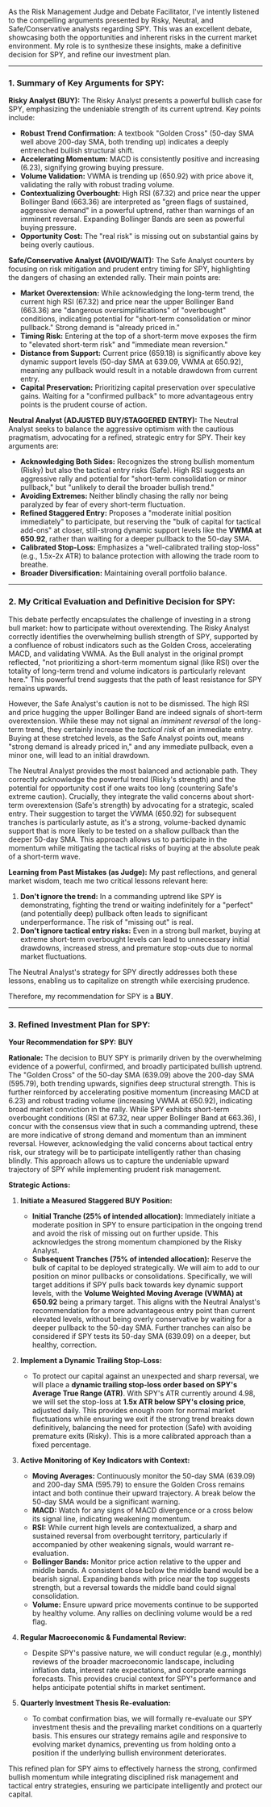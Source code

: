 As the Risk Management Judge and Debate Facilitator, I've intently listened to the compelling arguments presented by Risky, Neutral, and Safe/Conservative analysts regarding SPY. This was an excellent debate, showcasing both the opportunities and inherent risks in the current market environment. My role is to synthesize these insights, make a definitive decision for SPY, and refine our investment plan.

---

### 1. Summary of Key Arguments for SPY:

**Risky Analyst (BUY):**
The Risky Analyst presents a powerful bullish case for SPY, emphasizing the undeniable strength of its current uptrend. Key points include:
*   **Robust Trend Confirmation:** A textbook "Golden Cross" (50-day SMA well above 200-day SMA, both trending up) indicates a deeply entrenched bullish structural shift.
*   **Accelerating Momentum:** MACD is consistently positive and increasing (6.23), signifying growing buying pressure.
*   **Volume Validation:** VWMA is trending up (650.92) with price above it, validating the rally with robust trading volume.
*   **Contextualizing Overbought:** High RSI (67.32) and price near the upper Bollinger Band (663.36) are interpreted as "green flags of sustained, aggressive demand" in a powerful uptrend, rather than warnings of an imminent reversal. Expanding Bollinger Bands are seen as powerful buying pressure.
*   **Opportunity Cost:** The "real risk" is missing out on substantial gains by being overly cautious.

**Safe/Conservative Analyst (AVOID/WAIT):**
The Safe Analyst counters by focusing on risk mitigation and prudent entry timing for SPY, highlighting the dangers of chasing an extended rally. Their main points are:
*   **Market Overextension:** While acknowledging the long-term trend, the current high RSI (67.32) and price near the upper Bollinger Band (663.36) are "dangerous oversimplifications" of "overbought" conditions, indicating potential for "short-term consolidation or minor pullback." Strong demand is "already priced in."
*   **Timing Risk:** Entering at the top of a short-term move exposes the firm to "elevated short-term risk" and "immediate mean reversion."
*   **Distance from Support:** Current price (659.18) is significantly above key dynamic support levels (50-day SMA at 639.09, VWMA at 650.92), meaning any pullback would result in a notable drawdown from current entry.
*   **Capital Preservation:** Prioritizing capital preservation over speculative gains. Waiting for a "confirmed pullback" to more advantageous entry points is the prudent course of action.

**Neutral Analyst (ADJUSTED BUY/STAGGERED ENTRY):**
The Neutral Analyst seeks to balance the aggressive optimism with the cautious pragmatism, advocating for a refined, strategic entry for SPY. Their key arguments are:
*   **Acknowledging Both Sides:** Recognizes the strong bullish momentum (Risky) but also the tactical entry risks (Safe). High RSI suggests an aggressive rally and potential for "short-term consolidation or minor pullback," but "unlikely to derail the broader bullish trend."
*   **Avoiding Extremes:** Neither blindly chasing the rally nor being paralyzed by fear of every short-term fluctuation.
*   **Refined Staggered Entry:** Proposes a "moderate initial position immediately" to participate, but reserving the "bulk of capital for tactical add-ons" at closer, still-strong dynamic support levels like the **VWMA at 650.92**, rather than waiting for a deeper pullback to the 50-day SMA.
*   **Calibrated Stop-Loss:** Emphasizes a "well-calibrated trailing stop-loss" (e.g., 1.5x-2x ATR) to balance protection with allowing the trade room to breathe.
*   **Broader Diversification:** Maintaining overall portfolio balance.

---

### 2. My Critical Evaluation and Definitive Decision for SPY:

This debate perfectly encapsulates the challenge of investing in a strong bull market: how to participate without overextending. The Risky Analyst correctly identifies the overwhelming bullish strength of SPY, supported by a confluence of robust indicators such as the Golden Cross, accelerating MACD, and validating VWMA. As the Bull analyst in the original prompt reflected, "not prioritizing a short-term momentum signal (like RSI) over the totality of long-term trend and volume indicators is particularly relevant here." This powerful trend suggests that the path of least resistance for SPY remains upwards.

However, the Safe Analyst's caution is not to be dismissed. The high RSI and price hugging the upper Bollinger Band are indeed signals of short-term overextension. While these may not signal an *imminent reversal* of the long-term trend, they certainly increase the *tactical risk* of an immediate entry. Buying at these stretched levels, as the Safe Analyst points out, means "strong demand is already priced in," and any immediate pullback, even a minor one, will lead to an initial drawdown.

The Neutral Analyst provides the most balanced and actionable path. They correctly acknowledge the powerful trend (Risky's strength) and the potential for opportunity cost if one waits too long (countering Safe's extreme caution). Crucially, they integrate the valid concerns about short-term overextension (Safe's strength) by advocating for a strategic, scaled entry. Their suggestion to target the VWMA (650.92) for subsequent tranches is particularly astute, as it's a strong, volume-backed dynamic support that is more likely to be tested on a shallow pullback than the deeper 50-day SMA. This approach allows us to participate in the momentum while mitigating the tactical risks of buying at the absolute peak of a short-term wave.

**Learning from Past Mistakes (as Judge):** My past reflections, and general market wisdom, teach me two critical lessons relevant here:
1.  **Don't ignore the trend:** In a commanding uptrend like SPY is demonstrating, fighting the trend or waiting indefinitely for a "perfect" (and potentially deep) pullback often leads to significant underperformance. The risk of "missing out" is real.
2.  **Don't ignore tactical entry risks:** Even in a strong bull market, buying at extreme short-term overbought levels can lead to unnecessary initial drawdowns, increased stress, and premature stop-outs due to normal market fluctuations.

The Neutral Analyst's strategy for SPY directly addresses both these lessons, enabling us to capitalize on strength while exercising prudence.

Therefore, my recommendation for SPY is a **BUY**.

---

### 3. Refined Investment Plan for SPY:

**Your Recommendation for SPY:** **BUY**

**Rationale:**
The decision to BUY SPY is primarily driven by the overwhelming evidence of a powerful, confirmed, and broadly participated bullish uptrend. The "Golden Cross" of the 50-day SMA (639.09) above the 200-day SMA (595.79), both trending upwards, signifies deep structural strength. This is further reinforced by accelerating positive momentum (increasing MACD at 6.23) and robust trading volume (increasing VWMA at 650.92), indicating broad market conviction in the rally. While SPY exhibits short-term overbought conditions (RSI at 67.32, near upper Bollinger Band at 663.36), I concur with the consensus view that in such a commanding uptrend, these are more indicative of strong demand and momentum than an imminent reversal. However, acknowledging the valid concerns about tactical entry risk, our strategy will be to participate intelligently rather than chasing blindly. This approach allows us to capture the undeniable upward trajectory of SPY while implementing prudent risk management.

**Strategic Actions:**

1.  **Initiate a Measured Staggered BUY Position:**
    *   **Initial Tranche (25% of intended allocation):** Immediately initiate a moderate position in SPY to ensure participation in the ongoing trend and avoid the risk of missing out on further upside. This acknowledges the strong momentum championed by the Risky Analyst.
    *   **Subsequent Tranches (75% of intended allocation):** Reserve the bulk of capital to be deployed strategically. We will aim to add to our position on minor pullbacks or consolidations. Specifically, we will target additions if SPY pulls back towards key dynamic support levels, with the **Volume Weighted Moving Average (VWMA) at 650.92** being a primary target. This aligns with the Neutral Analyst's recommendation for a more advantageous entry point than current elevated levels, without being overly conservative by waiting for a deeper pullback to the 50-day SMA. Further tranches can also be considered if SPY tests its 50-day SMA (639.09) on a deeper, but healthy, correction.

2.  **Implement a Dynamic Trailing Stop-Loss:**
    *   To protect our capital against an unexpected and sharp reversal, we will place a **dynamic trailing stop-loss order based on SPY's Average True Range (ATR)**. With SPY's ATR currently around 4.98, we will set the stop-loss at **1.5x ATR below SPY's closing price**, adjusted daily. This provides enough room for normal market fluctuations while ensuring we exit if the strong trend breaks down definitively, balancing the need for protection (Safe) with avoiding premature exits (Risky). This is a more calibrated approach than a fixed percentage.

3.  **Active Monitoring of Key Indicators with Context:**
    *   **Moving Averages:** Continuously monitor the 50-day SMA (639.09) and 200-day SMA (595.79) to ensure the Golden Cross remains intact and both continue their upward trajectory. A break below the 50-day SMA would be a significant warning.
    *   **MACD:** Watch for any signs of MACD divergence or a cross below its signal line, indicating weakening momentum.
    *   **RSI:** While current high levels are contextualized, a sharp and sustained reversal from overbought territory, particularly if accompanied by other weakening signals, would warrant re-evaluation.
    *   **Bollinger Bands:** Monitor price action relative to the upper and middle bands. A consistent close below the middle band would be a bearish signal. Expanding bands with price near the top suggests strength, but a reversal towards the middle band could signal consolidation.
    *   **Volume:** Ensure upward price movements continue to be supported by healthy volume. Any rallies on declining volume would be a red flag.

4.  **Regular Macroeconomic & Fundamental Review:**
    *   Despite SPY's passive nature, we will conduct regular (e.g., monthly) reviews of the broader macroeconomic landscape, including inflation data, interest rate expectations, and corporate earnings forecasts. This provides crucial context for SPY's performance and helps anticipate potential shifts in market sentiment.

5.  **Quarterly Investment Thesis Re-evaluation:**
    *   To combat confirmation bias, we will formally re-evaluate our SPY investment thesis and the prevailing market conditions on a quarterly basis. This ensures our strategy remains agile and responsive to evolving market dynamics, preventing us from holding onto a position if the underlying bullish environment deteriorates.

This refined plan for SPY aims to effectively harness the strong, confirmed bullish momentum while integrating disciplined risk management and tactical entry strategies, ensuring we participate intelligently and protect our capital.
